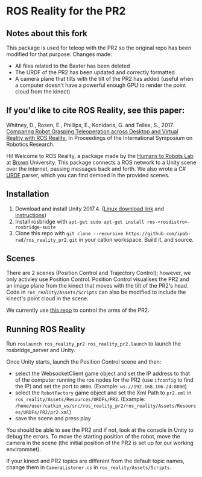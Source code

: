 # ROS Reality for the PR2

## Notes about this fork

This package is used for teleop with the PR2 so the original repo has been modified for that purpose. Changes made:
- All files related to the Baxter has been deleted
- The URDF of the PR2 has been updated and correctly formatted
- A camera plane that tilts with the tilt of the PR2 has added (useful when a computer doesn't have a powerful enough GPU to render the point cloud from the kinect)

## If you'd like to cite ROS Reality, see this paper:

Whitney, D., Rosen, E., Phillips, E., Konidaris, G. and Tellex, S., 2017. [Comparing Robot Grasping Teleoperation across Desktop and Virtual Reality with ROS Reality.](http://cs.brown.edu/people/gdk/pubs/vr_teleop.pdf) In Proceedings of the International Symposium on Robotics Research.


Hi! Welcome to ROS Reality, a package made by the [Humans to Robots Lab](http://h2r.cs.brown.edu/) at [Brown](https://en.wikipedia.org/wiki/Brown) University. This package connects a ROS network to a Unity scene over the internet, passing messages back and forth. We also wrote a C# [URDF](http://wiki.ros.org/urdf) parser, which you can find demoed in the provided scenes.

## Installation
1. Download and install Unity 2017.4. ([Linux download link](https://beta.unity3d.com/download/fbeab28dc46b/public_download.html) and [instructions](https://askubuntu.com/a/1078159))
2. Install rosbridge with `apt-get sudo apt-get install ros-<rosdistro>-rosbridge-suite`
3. Clone this repo with `git clone --recursive https://github.com/ipab-rad/ros_reality_pr2.git` in your catkin workspace. Build it, and source.

## Scenes
There are 2 scenes (Position Control and Trajectory Control); however, we only activley use Position Control. Position Control visualises the PR2 and an image plane from the kinect that moves with the tilt of the PR2's head. Code in `ros_reality/Assets/Scripts` can also be modified to include the kinect's point cloud in the scene.

We currently use [this repo](https://github.com/ipab-rad/htc_vive_teleop_stuff) to control the arms of the PR2.

## Running ROS Reality

Run `roslaunch ros_reality_pr2 ros_reality_pr2.launch` to launch the rosbridge_server and Unity.

Once Unity starts, launch the Position Control scene and then:
- select the WebsocketClient game object and set the IP address to that of the computer running the ros nodes for the PR2 (use `ifconfig` to find the IP) and set the port to `8080`. (Example: `ws://192.168.106.24:8080`)
- select the `RobotFactory` game object and set the Xml Path to `pr2.xml` in `ros_reality/Assets/Resources/URDFs/PR2`. (Example: `/home/user/catkin_ws/src/ros_reality_pr2/ros_reality/Assets/Resources/URDFs/PR2/pr2.xml`)
- save the scene and press play

You should be able to see the PR2 and if not, look at the console in Unity to debug the errors. To move the starting position of the robot, move the camera in the scene (the initial position of the PR2 is set up for our working environmnet).

If your kinect and PR2 topics are different from the default topic names, change them in `CameraListener.cs` in  `ros_reality/Assets/Scripts`.




